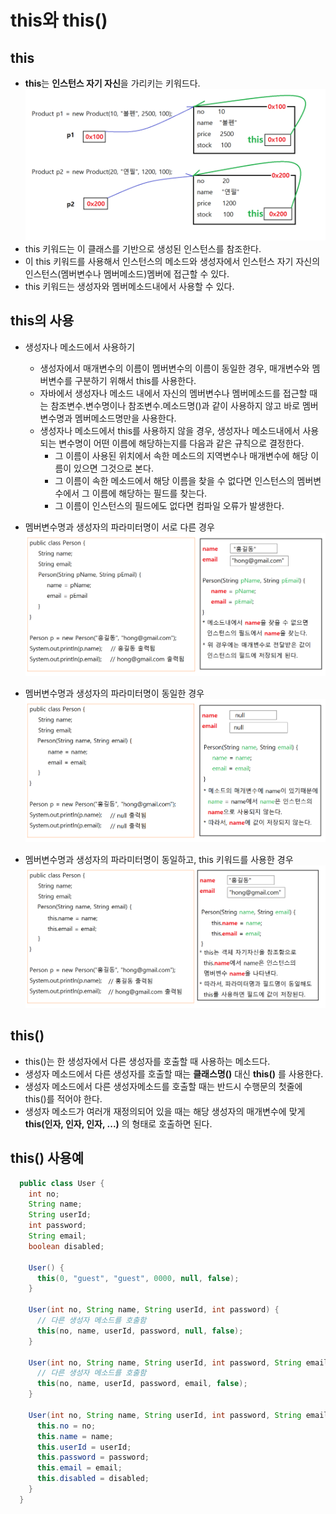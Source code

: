 # this와 this()

## this
- **this**는 **인스턴스 자기 자신**을 가리키는 키워드다.
  <kbd>![alt this키워드](/images/java/this.png)</kbd>
- this 키워드는 이 클래스를 기반으로 생성된 인스턴스를 참조한다.
- 이 this 키워드를 사용해서 인스턴스의 메소드와 생성자에서 인스턴스 자기 자신의 인스턴스(멤버변수나 멤버메소드)멤버에 접근할 수 있다.
- this 키워드는 생성자와 멤버메소드내에서 사용할 수 있다.

## this의 사용
- 생성자나 메소드에서 사용하기
  * 생성자에서 매개변수의 이름이 멤버변수의 이름이 동일한 경우, 매개변수와 멤버변수를 구분하기 위해서 this를 사용한다.
  * 자바에서 생성자나 메소드 내에서 자신의 멤버변수나 멤버메소드를 접근할 때는 참조변수.변수명이나 참조변수.메소드명()과 같이 사용하지 않고 바로 멤버변수명과 멤버메소드명만을 사용한다.
  * 생성자나 메소드에서 this를 사용하지 않을 경우, 생성자나 메소드내에서 사용되는 변수명이 어떤 이름에 해당하는지를 다음과 같은 규칙으로 결정한다.
    + 그 이름이 사용된 위치에서 속한 메소드의 지역변수나 매개변수에 해당 이름이 있으면 그것으로 본다.
    + 그 이름이 속한 메소드에서 해당 이름을 찾을 수 없다면 인스턴스의 멤버변수에서 그 이름에 해당하는 필드를 찾는다.
    + 그 이름이 인스턴스의 필드에도 없다면 컴파일 오류가 발생한다.
  
- 멤버변수명과 생성자의 파라미터명이 서로 다른 경우
  <kbd>![alt this사용하기](/images/java/this1.png)</kbd>
- 멤버변수명과 생성자의 파라미터명이 동일한 경우
  <kbd>![alt this사용하기](/images/java/this2.png)</kbd>
- 멤버변수명과 생성자의 파라미터명이 동일하고, this 키워드를 사용한 경우
  <kbd>![alt this사용하기](/images/java/this3.png)</kbd>
  
## this()
- this()는 한 생성자에서 다른 생성자를 호출할 때 사용하는 메소드다.
- 생성자 메소드에서 다른 생성자를 호출할 때는 **클래스명()** 대신 **this()** 를 사용한다.
- 생성자 메소드에서 다른 생성자메소드를 호출할 때는 반드시 수행문의 첫줄에 this()를 적어야 한다.
- 생성자 메소드가 여러개 재정의되어 있을 때는 해당 생성자의 매개변수에 맞게 **this(인자, 인자, 인자, ...)** 의 형태로 호출하면 된다.

## this() 사용예
```java
  public class User {
    int no;
    String name;
    String userId;
    int password;
    String email;
    boolean disabled;
    
    User() {
      this(0, "guest", "guest", 0000, null, false);
    }
    
    User(int no, String name, String userId, int password) {
      // 다른 생성자 메소드를 호출함
      this(no, name, userId, password, null, false);
    }
    
    User(int no, String name, String userId, int password, String email) {
      // 다른 생성자 메소드를 호출함
      this(no, name, userId, password, email, false);
    }
    
    User(int no, String name, String userId, int password, String email, boolean disabled) {
      this.no = no;
      this.name = name;
      this.userId = userId;
      this.password = password;
      this.email = email;
      this.disabled = disabled;
    }
  }
```

  

